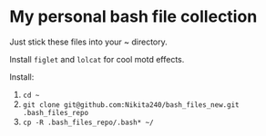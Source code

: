 # My personal bash file collection

Just stick these files into your ~ directory.

Install `figlet` and `lolcat` for cool motd effects.

Install:
1. `cd ~`
2. `git clone git@github.com:Nikita240/bash_files_new.git .bash_files_repo`
3. `cp -R .bash_files_repo/.bash* ~/`
